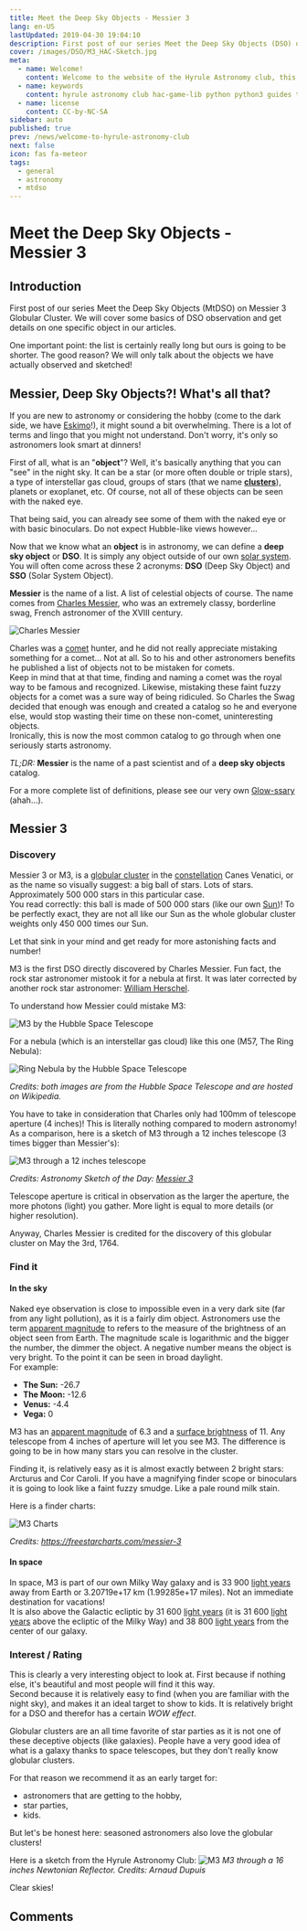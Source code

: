 ```yaml
---
title: Meet the Deep Sky Objects - Messier 3
lang: en-US
lastUpdated: 2019-04-30 19:04:10
description: First post of our series Meet the Deep Sky Objects (DSO) on Messier 3 Globular Cluster.
cover: /images/DSO/M3_HAC-Sketch.jpg
meta:
  - name: Welcome!
    content: Welcome to the website of the Hyrule Astronomy club, this post is an introduction to what we do.
  - name: keywords
    content: hyrule astronomy club hac-game-lib python python3 guides tutorial beginner educational kids coding games learning deep sky object sketch messier 3 M3
  - name: license
    content: CC-by-NC-SA
sidebar: auto
published: true
prev: /news/welcome-to-hyrule-astronomy-club
next: false
icon: fas fa-meteor
tags: 
  - general
  - astronomy
  - mtdso
---
```

# Meet the Deep Sky Objects - Messier 3

## Introduction

First post of our series Meet the Deep Sky Objects (MtDSO) on Messier 3 Globular Cluster. We will cover some basics of DSO observation and get details on one specific object in our articles. 

One important point: the list is certainly really long but ours is going to be shorter. The good reason? We will only talk about the objects we have actually observed and sketched!

## Messier, Deep Sky Objects?! What's all that?

If you are new to astronomy or considering the hobby (come to the dark side, we have [Eskimo](https://en.wikipedia.org/wiki/Eskimo_Nebula)!), it might sound a bit overwhelming. There is a lot of terms and lingo that you might not understand. Don't worry, it's only so astronomers look smart at dinners!

First of all, what is an "**object**"? Well, it's basically anything that you can "see" in the night sky. It can be a star (or more often double or triple stars), a type of interstellar gas cloud, groups of stars (that we name [__clusters__](/guides/astronomy/glossary.html#star-cluster)),  planets or exoplanet, etc. Of course, not all of these objects can be seen with the naked eye. 

That being said, you can already see some of them with the naked eye or with basic binoculars. Do not expect Hubble-like views however...

Now that we know what an **object** is in astronomy, we can define a **deep sky object** or **DSO**. It is simply any object outside of our own [solar system](/guides/astronomy/glossary.html#solar-system).   
You will often come across these 2 acronyms: **DSO** (Deep Sky Object) and **SSO** (Solar System Object).

**Messier** is the name of a list. A list of celestial objects of course. The name comes from [Charles Messier](https://wikipedia.org/wiki/Charles_Messier), who was an extremely classy, borderline swag, French astronomer of the XVIII century.

![Charles Messier](https://upload.wikimedia.org/wikipedia/commons/a/a4/Charles_Messier.jpg)

Charles was a [comet](/guides/astronomy/glossary.html#comet) hunter, and he did not really appreciate mistaking something for a comet... Not at all. So to his and other astronomers benefits he published a list of objects not to be mistaken for comets.  
Keep in mind that at that time, finding and naming a comet was the royal way to be famous and recognized. Likewise, mistaking these faint fuzzy objects for a comet was a sure way of being ridiculed. So Charles the Swag decided that enough was enough and created a catalog so he and everyone else, would stop wasting their time on these non-comet, uninteresting objects.  
Ironically, this is now the most common catalog to go through when one seriously starts astronomy.

_TL;DR:_ **Messier** is the name of a past scientist and of a **deep sky objects** catalog.

For a more complete list of definitions, please see our very own [Glow-ssary](/guides/astronomy/glossary) (ahah...).

## Messier 3

### Discovery

Messier 3 or M3, is a [globular cluster](/guides/astronomy/glossary.html#globular-cluster) in the [constellation](/guides/astronomy/glossary.html#constellation) Canes Venatici, or as the name so visually suggest: a big ball of stars. Lots of stars. Approximately 500 000 stars in this particular case.  
You read correctly: this ball is made of 500 000 stars (like our own [Sun](/guides/astronomy/glossary.html#sun))! To be perfectly exact, they are not all like our Sun as the whole globular cluster weights only 450 000 times our Sun.

Let that sink in your mind and get ready for more astonishing facts and number!

M3 is the first DSO directly discovered by Charles Messier. Fun fact, the rock star astronomer mistook it for a nebula at first. It was later corrected by another rock star astronomer: [William Herschel](https://wikipedia.org/wiki/William_Herschel).

To understand how Messier could mistake M3:

![M3 by the Hubble Space Telescope](https://upload.wikimedia.org/wikipedia/commons/6/6a/Messier3_-_HST_-_Potw1914a.jpg)

For a nebula (which is an interstellar gas cloud) like this one (M57, The Ring Nebula):

![Ring Nebula by the Hubble Space Telescope](https://upload.wikimedia.org/wikipedia/commons/1/13/M57_The_Ring_Nebula.JPG)

_Credits: both images are from the Hubble Space Telescope and are hosted on Wikipedia._

You have to take in consideration that Charles only had 100mm of telescope aperture (4 inches)! This is literally nothing compared to modern astronomy!  
As a comparison, here is a sketch of M3 through a 12 inches telescope (3 times bigger than Messier's):

![M3 through a 12 inches telescope](http://www.asod.info/wordpress/wp-content/2015/04/M3.jpg)

_Credits: Astronomy Sketch of the Day: [Messier 3](http://www.asod.info/?p=14902)_

Telescope aperture is critical in observation as the larger the aperture, the more photons (light) you gather. More light is equal to more details (or higher resolution).

Anyway, Charles Messier is credited for the discovery of this globular cluster on May the 3rd, 1764.

### Find it

#### In the sky

Naked eye observation is close to impossible even in a very dark site (far from any light pollution), as it is a fairly dim object. Astronomers use the term [apparent magnitude](/guides/astronomy/glossary.html#apparent-magnitude) to refers to the measure of the brightness of an object seen from Earth. The magnitude scale is logarithmic and the bigger the number, the dimmer the object. A negative number means the object is very bright. To the point it can be seen in broad daylight.  
For example:
 * **The Sun:** -26.7
 * **The Moon:** -12.6
 * **Venus:** -4.4
 * **Vega:** 0

M3 has an [apparent magnitude](/guides/astronomy/glossary.html#apparent-magnitude) of 6.3 and a [surface brightness](/guides/astronomy/glossary.html#surface-brightness) of 11. Any telescope from 4 inches of aperture will let you see M3. The difference is going to be in how many stars you can resolve in the cluster.

Finding it, is relatively easy as it is almost exactly between 2 bright stars: Arcturus  and Cor Caroli. If you have a magnifying finder scope or binoculars it is going to look like a faint fuzzy smudge. Like a pale round milk stain. 

Here is a finder charts:

![M3 Charts](/images/DSO/M3_charts.png)

_Credits: <https://freestarcharts.com/messier-3>_

#### In space

In space, M3 is part of our own Milky Way galaxy and is 33 900 [light years](/guides/astronomy/glossary.html#light-year) away from Earth or 3.20719e+17 km (1.99285e+17 miles). Not an immediate destination for vacations!  
It is also above the Galactic ecliptic by 31 600 [light years](/guides/astronomy/glossary.html#light-year) (it is 31 600 [light years](/guides/astronomy/glossary.html#light-year) above the ecliptic of the Milky Way) and 38 800 [light years](/guides/astronomy/glossary.html#light-year) from the center of our galaxy.

### Interest / Rating

<ratings :kid_score=4 :wow_score=4.5 :accessibility_score=4
  kid_eval="An excellent object to show to kids & non astronomers."
  wow_eval="The Wow! factor is here, it's a big bright object that non astronomers don't see everyday. Most of them are not even aware of it's existence."
  accessibility_eval="M3 is bright and well positioned, making it an easily findable and desirable target for beginners and star party."
  overview="An excellent object to target for all kind of astronomers (represent a real challenge to sketch for seasoned astronomers) and non astronomers. Very interesting for star parties or observing session with kids. We highly recommend M3!"
/>

This is clearly a very interesting object to look at. First because if nothing else, it's beautiful and most people will find it this way.  
Second because it is relatively easy to find (when you are familiar with the night sky), and makes it an ideal target to show to kids. It is relatively bright for a DSO and therefor has a certain _WOW effect_.

Globular clusters are an all time favorite of star parties as it is not one of these deceptive objects (like galaxies). People have a very good idea of what is a galaxy thanks to space telescopes, but they don't really know globular clusters.

For that reason we recommend it as an early target for:
 * astronomers that are getting to the hobby,
 * star parties,
 * kids.

But let's be honest here: seasoned astronomers also love the globular clusters!

Here is a sketch from the Hyrule Astronomy Club:
![M3](/images/DSO/M3_HAC-Sketch.jpg)
_M3 through a 16 inches Newtonian Reflector. Credits: Arnaud Dupuis_

Clear skies!

## Comments

<disqus />

